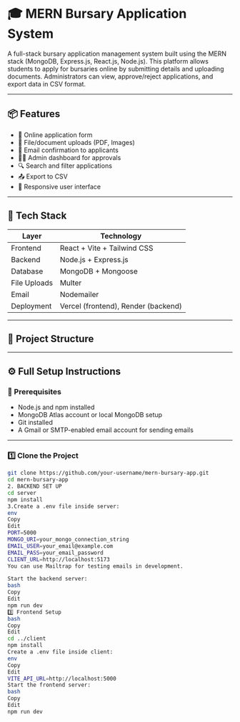 # 🎓 MERN Bursary Application System

A full-stack bursary application management system built using the MERN stack (MongoDB, Express.js, React.js, Node.js). This platform allows students to apply for bursaries online by submitting details and uploading documents. Administrators can view, approve/reject applications, and export data in CSV format.

---

## 📦 Features

- 📝 Online application form
- 📁 File/document uploads (PDF, Images)
- 📧 Email confirmation to applicants
- 🧑‍💼 Admin dashboard for approvals
- 🔍 Search and filter applications
- 📤 Export to CSV
- 📱 Responsive user interface

---

## 🚀 Tech Stack

| Layer        | Technology                    |
|--------------|-------------------------------|
| Frontend     | React + Vite + Tailwind CSS   |
| Backend      | Node.js + Express.js          |
| Database     | MongoDB + Mongoose            |
| File Uploads | Multer                        |
| Email        | Nodemailer                    |
| Deployment   | Vercel (frontend), Render (backend)

---

## 📁 Project Structure


---

## ⚙️ Full Setup Instructions

### 🔽 Prerequisites

- Node.js and npm installed
- MongoDB Atlas account or local MongoDB setup
- Git installed
- A Gmail or SMTP-enabled email account for sending emails

---

### 1️⃣ Clone the Project

```bash
git clone https://github.com/your-username/mern-bursary-app.git
cd mern-bursary-app
2. BACKEND SET UP
cd server
npm install
3.Create a .env file inside server:
env
Copy
Edit
PORT=5000
MONGO_URI=your_mongo_connection_string
EMAIL_USER=your_email@example.com
EMAIL_PASS=your_email_password
CLIENT_URL=http://localhost:5173
You can use Mailtrap for testing emails in development.

Start the backend server:
bash
Copy
Edit
npm run dev
3️⃣ Frontend Setup
bash
Copy
Edit
cd ../client
npm install
Create a .env file inside client:
env
Copy
Edit
VITE_API_URL=http://localhost:5000
Start the frontend server:
bash
Copy
Edit
npm run dev

